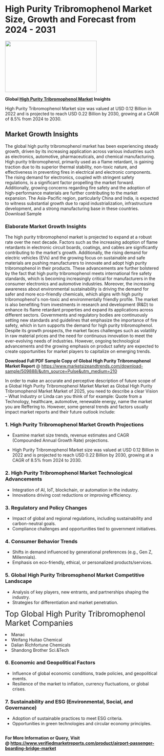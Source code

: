 <H1>High Purity Tribromophenol Market Size, Growth and Forecast from 2024 - 2031</H1><img class="aligncenter size-medium wp-image-584254" src="https://thirdeyenews.in/wp-content/uploads/2024/09/Global-Market-Research-300x168.jpeg" alt="" width="300" height="168" /><p><strong>Global&nbsp;<a href="https://www.marketsizeandtrends.com/download-sample/509888/&amp;utm_source=Pulse&amp;utm_medium=210">High Purity Tribromophenol Market</a> Insights</strong></p><p>High Purity Tribromophenol Market size was valued at USD 0.12 Billion in 2022 and is projected to reach USD 0.22 Billion by 2030, growing at a CAGR of 8.5% from 2024 to 2030.</p><p><h2>Market Growth Insights</h2> The global high purity tribromophenol market has been experiencing steady growth, driven by its increasing application across various industries such as electronics, automotive, pharmaceuticals, and chemical manufacturing. High purity tribromophenol, primarily used as a flame retardant, is gaining traction due to its superior thermal stability, non-toxic nature, and effectiveness in preventing fires in electrical and electronic components. The rising demand for electronics, coupled with stringent safety regulations, is a significant factor propelling the market forward. Additionally, growing concerns regarding fire safety and the adoption of high-performance materials are further contributing to the market expansion. The Asia-Pacific region, particularly China and India, is expected to witness substantial growth due to rapid industrialization, infrastructure development, and a strong manufacturing base in these countries. Download Sample <h3>Elaborate Market Growth Insights</h3> The high purity tribromophenol market is projected to expand at a robust rate over the next decade. Factors such as the increasing adoption of flame retardants in electronic circuit boards, coatings, and cables are significantly contributing to the market's growth. Additionally, the rising demand for electric vehicles (EVs) and the growing focus on sustainable and safe materials are pushing manufacturers to innovate and adopt high purity tribromophenol in their products. These advancements are further bolstered by the fact that high purity tribromophenol meets international fire safety standards, which is becoming increasingly critical for manufacturers in the consumer electronics and automotive industries. Moreover, the increasing awareness about environmental sustainability is driving the demand for safer and more eco-friendly chemicals, which aligns with high purity tribromophenol's non-toxic and environmentally friendly profile. The market is also benefiting from investments in research and development (R&D) to enhance its flame retardant properties and expand its applications across different sectors. Governments and regulatory bodies are continuously setting new standards and guidelines that emphasize the importance of fire safety, which in turn supports the demand for high purity tribromophenol. Despite its growth prospects, the market faces challenges such as volatility in raw material prices and the need for continuous innovation to meet the ever-evolving needs of industries. However, ongoing technological advancements and the growing emphasis on product safety are expected to create opportunities for market players to capitalize on emerging trends. </p><p><span class=""><strong>Download Full PDF Sample Copy of Global High Purity Tribromophenol Market Report</strong> @ <a href="https://www.marketsizeandtrends.com/download-sample/509888/&amp;utm_source=Pulse&amp;utm_medium=210" target="_blank">https://www.marketsizeandtrends.com/download-sample/509888/&amp;utm_source=Pulse&amp;utm_medium=210</a></span></p><p>In order to make an accurate and perceptive description of future scope of a Global&nbsp;High Purity Tribromophenol Market Market as Global&nbsp;High Purity Tribromophenol Market Market of 2025, you need to describe a clear Vision &ndash; What Industry or Linda can you think of for example: Quote from a Technology, healthcare, automotive, renewable energy, name the market you are Reffering to. However, some general trends and factors usually impact market reports and their future outlook include:</p><h3>1.&nbsp;<strong>High Purity Tribromophenol Market Growth Projections</strong></h3><ul><li>Examine market size trends, revenue estimates and CAGR (Compounded Annual Growth Rate) projections.</li><li><p>High Purity Tribromophenol Market size was valued at USD 0.12 Billion in 2022 and is projected to reach USD 0.22 Billion by 2030, growing at a CAGR of 8.5% from 2024 to 2030.</p></li></ul><h3>2.&nbsp;<strong>High Purity Tribromophenol Market Technological Advancements</strong></h3><ul><li>Integration of AI, IoT, blockchain, or automation in the industry.</li><li>Innovations driving cost reductions or improving efficiency.</li></ul><h3>3.&nbsp;<strong>Regulatory and Policy Changes</strong></h3><ul><li>Impact of global and regional regulations, including sustainability and carbon-neutral goals.</li><li>Compliance challenges and opportunities tied to government initiatives.</li></ul><h3>4.&nbsp;<strong>Consumer Behavior Trends</strong></h3><ul><li>Shifts in demand influenced by generational preferences (e.g., Gen Z, Millennials).</li><li>Emphasis on eco-friendly, ethical, or personalized products/services.</li></ul><h3>5.&nbsp;<strong>Global High Purity Tribromophenol Market Competitive Landscape</strong></h3><ul><li>Analysis of key players, new entrants, and partnerships shaping the industry.</li><li>Strategies for differentiation and market penetration.</li></ul><p data-pm-slice="1 1 []"><span style="color: inherit; font-family: inherit; font-size: 25px;">Top Global High Purity Tribromophenol Market Companies</span></p><div class="" data-test-id=""><p><li>Manac</li><li> Weifang Huitao Chemical</li><li> Dalian Richfortune Chemicals</li><li> Shandong Brother Sci.&Tech</li></p></div><h3>6.&nbsp;<strong>Economic and Geopolitical Factors</strong></h3><ul><li>Influence of global economic conditions, trade policies, and geopolitical events.</li><li>Resilience of the market to inflation, currency fluctuations, or global crises.</li></ul><h3>7.&nbsp;<strong>Sustainability and ESG (Environmental, Social, and Governance)</strong></h3><ul><li>Adoption of sustainable practices to meet ESG criteria.</li><li>Opportunities in green technologies and circular economy principles.</li></ul><h2><strong style="font-size: 14px;">For More Information or Query, Visit @&nbsp;</strong><a style="background-color: #ffffff; font-size: 14px;" href="https://www.marketsizeandtrends.com/report/high-purity-tribromophenol-market/" target="_blank">https://www.verifiedmarketreports.com/product/airport-passenger-boarding-bridge-market</a></h2>
